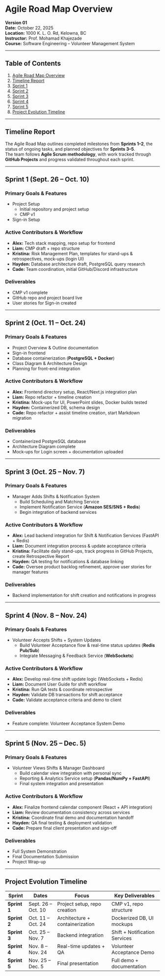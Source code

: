 # Agile Road Map Overview

**Version 01**  
**Date:** October 22, 2025  
**Location:** 1000 K. L. O. Rd, Kelowna, BC  
**Instructor:** Prof. Mohamad Khajezade  
**Course:** Software Engineering – Volunteer Management System

---

## Table of Contents

1. [Agile Road Map Overview](#agile-road-map-overview)
2. [Timeline Report](#timeline-report)
3. [Sprint 1](#sprint-1-sept-26---oct-10)
4. [Sprint 2](#sprint-2-oct-11---oct-24)
5. [Sprint 3](#sprint-3-oct-25---nov-7)
6. [Sprint 4](#sprint-4-nov-8---nov-24)
7. [Sprint 5](#sprint-5-nov-25---dec-5)
8. [Project Evolution Timeline](#project-evolution-timeline)

---

## Timeline Report

The Agile Road Map outlines completed milestones from **Sprints 1–2**, the status of ongoing tasks, and planned objectives for **Sprints 3–5**.  
The team follows **Agile Scrum methodology**, with work tracked through **GitHub Projects** and progress validated throughout each sprint.

---

## Sprint 1 (Sept. 26 – Oct. 10)

### Primary Goals & Features
- Project Setup  
  - Initial repository and project setup  
  - CMP v1  
- Sign-in Setup  

### Active Contributors & Workflow
- **Alex:** Tech stack mapping, repo setup for frontend  
- **Liam:** CMP draft + repo structure  
- **Kristina:** Risk Management Plan, templates for stand-ups & retrospectives, mock-ups (login UI)  
- **Hayden:** Database architecture draft, PostgreSQL query research  
- **Cade:** Team coordination, initial GitHub/Discord infrastructure  

### Deliverables
- CMP v1 complete  
- GitHub repo and project board live  
- User stories for Sign-in created  

---

## Sprint 2 (Oct. 11 – Oct. 24)

### Primary Goals & Features
- Project Overview & Outline documentation  
- Sign-in frontend  
- Database containerization (**PostgreSQL + Docker**)  
- Class Diagram & Architecture Design  
- Planning for front-end integration  

### Active Contributors & Workflow
- **Alex:** Frontend directory setup, React/Next.js integration plan  
- **Liam:** Repo refactor + timeline creation  
- **Kristina:** Mock-ups for UI, PowerPoint slides, Docker builds tested  
- **Hayden:** Containerized DB, schema design  
- **Cade:** Repo refactor + assist timeline creation, start Markdown migration  

### Deliverables
- Containerized PostgreSQL database  
- Architecture Diagram complete  
- Mock-ups for Login screen + documentation uploaded  

---

## Sprint 3 (Oct. 25 – Nov. 7)

### Primary Goals & Features
- Manager Adds Shifts & Notification System  
  - Build Scheduling and Matching Service  
  - Implement Notification Service (**Amazon SES/SNS + Redis**)  
  - Begin integration of backend services  

### Active Contributors & Workflow
- **Alex:** Lead backend integration for Shift & Notification Services (FastAPI + Redis)  
- **Liam:** Document integration process & update acceptance criteria  
- **Kristina:** Facilitate daily stand-ups, track progress in GitHub Projects, create Retrospective Report  
- **Hayden:** QA testing for notifications & database linking  
- **Cade:** Oversee product backlog refinement, approve user stories for manager features  

### Deliverables
- Backend implementation for shift creation and notifications in progress  

---

## Sprint 4 (Nov. 8 – Nov. 24)

### Primary Goals & Features
- Volunteer Accepts Shifts + System Updates  
  - Build Volunteer Acceptance flow & real-time status updates (**Redis Pub/Sub**)  
  - Integrate Messaging & Feedback Service (**WebSockets**)  

### Active Contributors & Workflow
- **Alex:** Develop real-time shift update logic (WebSockets + Redis)  
- **Liam:** Document User Guide for shift workflow  
- **Kristina:** Run QA tests & coordinate retrospective  
- **Hayden:** Validate DB transactions for shift acceptance  
- **Cade:** Validate acceptance criteria and demo to client  

### Deliverables
- Feature complete: Volunteer Acceptance System Demo  

---

## Sprint 5 (Nov. 25 – Dec. 5)

### Primary Goals & Features
- Volunteer Views Shifts & Manager Dashboard  
  - Build calendar view integration with personal sync  
  - Reporting & Analytics Service setup (**Pandas/NumPy + FastAPI**)  
  - Final system integration and presentation  

### Active Contributors & Workflow
- **Alex:** Finalize frontend calendar component (React + API integration)  
- **Liam:** Review documentation consistency across services  
- **Kristina:** Coordinate final demo and documentation handoff  
- **Hayden:** QA final testing & deployment validation  
- **Cade:** Prepare final client presentation and sign-off  

### Deliverables
- Full System Demonstration  
- Final Documentation Submission  
- Project Wrap-up  

---

## Project Evolution Timeline

| Sprint | Dates | Focus | Key Deliverables |
|--------|--------|--------|------------------|
| **Sprint 1** | Sept. 26 – Oct. 10 | Project setup, repo creation | CMP v1, repo structure |
| **Sprint 2** | Oct. 11 – Oct. 24 | Architecture + containerization | Dockerized DB, UI mockups |
| **Sprint 3** | Oct. 25 – Nov. 7 | Backend integration | Shift + Notification Services |
| **Sprint 4** | Nov. 8 – Nov. 24 | Real-time updates + QA | Volunteer Acceptance Demo |
| **Sprint 5** | Nov. 25 – Dec. 5 | Final presentation | Full demo + documentation |
